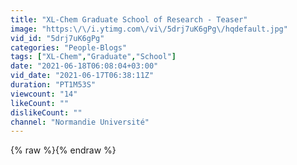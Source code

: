 ```yaml
---
title: "XL-Chem Graduate School of Research - Teaser"
image: "https:\/\/i.ytimg.com\/vi\/5drj7uK6gPg\/hqdefault.jpg"
vid_id: "5drj7uK6gPg"
categories: "People-Blogs"
tags: ["XL-Chem","Graduate","School"]
date: "2021-06-18T06:08:04+03:00"
vid_date: "2021-06-17T06:38:11Z"
duration: "PT1M53S"
viewcount: "14"
likeCount: ""
dislikeCount: ""
channel: "Normandie Université"
---
```

{% raw %}{% endraw %}
